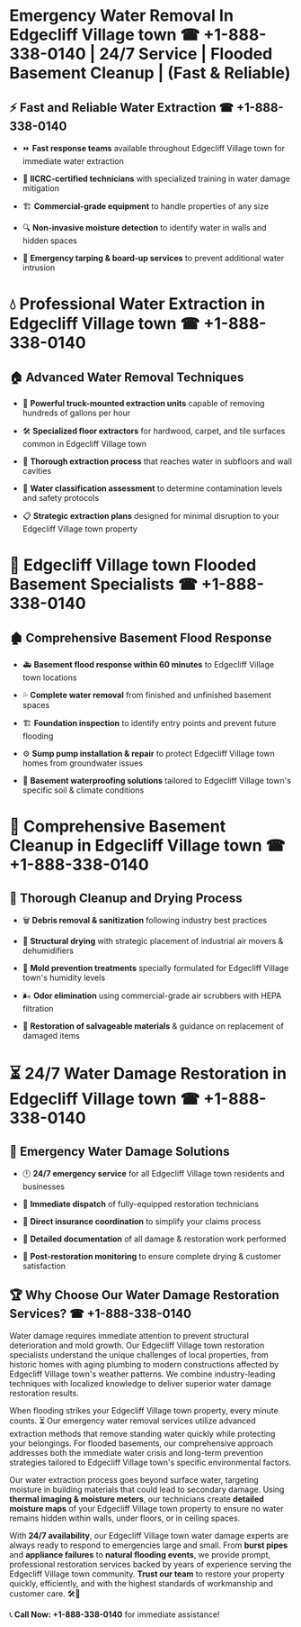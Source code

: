 # Emergency Water Removal In Edgecliff Village town ☎ +1-888-338-0140 | 24/7 Service | Flooded Basement Cleanup | (Fast & Reliable)  

## ⚡ Fast and Reliable Water Extraction ☎ +1-888-338-0140  
- ⏩ **Fast response teams** available throughout Edgecliff Village town for immediate water extraction  
- 🏅 **IICRC-certified technicians** with specialized training in water damage mitigation  
- 🏗️ **Commercial-grade equipment** to handle properties of any size  
- 🔍 **Non-invasive moisture detection** to identify water in walls and hidden spaces  
- 🛑 **Emergency tarping & board-up services** to prevent additional water intrusion  

# 💧 Professional Water Extraction in Edgecliff Village town ☎ +1-888-338-0140  

## 🏠 Advanced Water Removal Techniques  
- 🚛 **Powerful truck-mounted extraction units** capable of removing hundreds of gallons per hour  
- 🛠️ **Specialized floor extractors** for hardwood, carpet, and tile surfaces common in Edgecliff Village town  
- 📏 **Thorough extraction process** that reaches water in subfloors and wall cavities  
- 🧪 **Water classification assessment** to determine contamination levels and safety protocols  
- 📋 **Strategic extraction plans** designed for minimal disruption to your Edgecliff Village town property  

# 🌊 Edgecliff Village town Flooded Basement Specialists ☎ +1-888-338-0140  

## 🏚️ Comprehensive Basement Flood Response  
- 🚑 **Basement flood response within 60 minutes** to Edgecliff Village town locations  
- 💦 **Complete water removal** from finished and unfinished basement spaces  
- 🏗️ **Foundation inspection** to identify entry points and prevent future flooding  
- ⚙️ **Sump pump installation & repair** to protect Edgecliff Village town homes from groundwater issues  
- 🌱 **Basement waterproofing solutions** tailored to Edgecliff Village town's specific soil & climate conditions  

# 🧹 Comprehensive Basement Cleanup in Edgecliff Village town ☎ +1-888-338-0140  

## 🔄 Thorough Cleanup and Drying Process  
- 🗑️ **Debris removal & sanitization** following industry best practices  
- 💨 **Structural drying** with strategic placement of industrial air movers & dehumidifiers  
- 🦠 **Mold prevention treatments** specially formulated for Edgecliff Village town's humidity levels  
- 🌬️ **Odor elimination** using commercial-grade air scrubbers with HEPA filtration  
- 🔧 **Restoration of salvageable materials** & guidance on replacement of damaged items  

# ⏳ 24/7 Water Damage Restoration in Edgecliff Village town ☎ +1-888-338-0140  

## 🚀 Emergency Water Damage Solutions  
- 🕛 **24/7 emergency service** for all Edgecliff Village town residents and businesses  
- 🚒 **Immediate dispatch** of fully-equipped restoration technicians  
- 🏦 **Direct insurance coordination** to simplify your claims process  
- 📜 **Detailed documentation** of all damage & restoration work performed  
- 🔎 **Post-restoration monitoring** to ensure complete drying & customer satisfaction  

## 🏆 Why Choose Our Water Damage Restoration Services? ☎ +1-888-338-0140  
Water damage requires immediate attention to prevent structural deterioration and mold growth. Our Edgecliff Village town restoration specialists understand the unique challenges of local properties, from historic homes with aging plumbing to modern constructions affected by Edgecliff Village town's weather patterns. We combine industry-leading techniques with localized knowledge to deliver superior water damage restoration results.  

When flooding strikes your Edgecliff Village town property, every minute counts. ⏳ Our emergency water removal services utilize advanced extraction methods that remove standing water quickly while protecting your belongings. For flooded basements, our comprehensive approach addresses both the immediate water crisis and long-term prevention strategies tailored to Edgecliff Village town's specific environmental factors.  

Our water extraction process goes beyond surface water, targeting moisture in building materials that could lead to secondary damage. Using **thermal imaging & moisture meters**, our technicians create **detailed moisture maps** of your Edgecliff Village town property to ensure no water remains hidden within walls, under floors, or in ceiling spaces.  

With **24/7 availability**, our Edgecliff Village town water damage experts are always ready to respond to emergencies large and small. From **burst pipes** and **appliance failures** to **natural flooding events**, we provide prompt, professional restoration services backed by years of experience serving the Edgecliff Village town community. **Trust our team** to restore your property quickly, efficiently, and with the highest standards of workmanship and customer care. 🛠️💪  

📞 **Call Now: +1-888-338-0140** for immediate assistance!